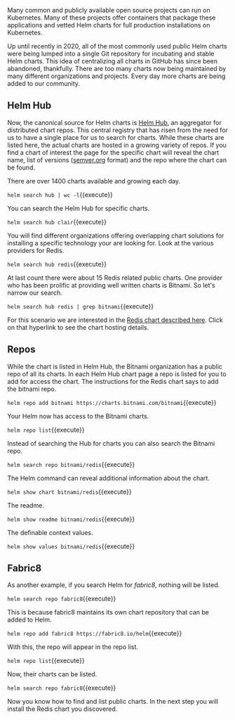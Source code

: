 Many common and publicly available open source projects can run on Kubernetes. Many of these projects offer containers that package these applications and vetted Helm charts for full production installations on Kubernetes.

Up until recently in 2020, all of the most commonly used public Helm charts were being lumped into a single Git repository for incubating and stable Helm charts. This idea of centralizing all charts in GitHub has since been abandoned, thankfully. There are too many charts now being maintained by many different organizations and projects. Every day more charts are being added to our community.

## Helm Hub

Now, the canonical source for Helm charts is [Helm Hub](https://hub.helm.sh/), an aggregator for distributed chart repos. This central registry that has risen from the need for us to have a single place for us to search for charts. While these charts are listed here, the actual charts are hosted in a growing variety of repos. If you find a chart of interest the page for the specific chart will reveal the chart name, list of versions ([semver.org](https://semver.org/) format) and the repo where the chart can be found.

There are over 1400 charts available and growing each day.

`helm search hub | wc -l`{{execute}}

You can search the Helm Hub for specific charts.  

`helm search hub clair`{{execute}}

You will find different organizations offering overlapping chart solutions for installing a specific technology your are looking for. Look at the various providers for Redis.

`helm search hub redis`{{execute}}

At last count there were about 15 Redis related public charts. One provider who has been prolific at providing well written charts is Bitnami. So let's narrow our search.

`helm search hub redis | grep bitnami`{{execute}}

For this scenario we are interested in the [Redis chart described here](https://hub.helm.sh/charts/bitnami/redis). Click on that hyperlink to see the chart hosting details.

## Repos

While the chart is listed in Helm Hub, the Bitnami organization has a public repo of all its charts. In each Helm Hub chart page a repo is listed for you to add for access the chart. The instructions for the Redis chart says to add the bitnami repo.

`helm repo add bitnami https://charts.bitnami.com/bitnami`{{execute}}

Your Helm now has access to the Bitnami charts.

`helm repo list`{{execute}}

Instead of searching the Hub for charts you can also search the Bitnami repo.

`helm search repo bitnami/redis`{{execute}}

The Helm command can reveal additional information about the chart.

`helm show chart bitnami/redis`{{execute}}

The readme.

`helm show readme bitnami/redis`{{execute}}

The definable context values.

`helm show values bitnami/redis`{{execute}}

## Fabric8

As another example, if you search Helm for _fabric8_, nothing will be listed.

`helm search repo fabric8`{{execute}}

This is because fabric8 maintains its own chart repository that can be added to Helm.

`helm repo add fabric8 https://fabric8.io/helm`{{execute}}

With this, the repo will appear in the repo list.

`helm repo list`{{execute}}

Now, their charts can be listed.

`helm search repo fabric8`{{execute}}

Now you know how to find and list public charts. In the next step you will install the Redis chart you discovered.
